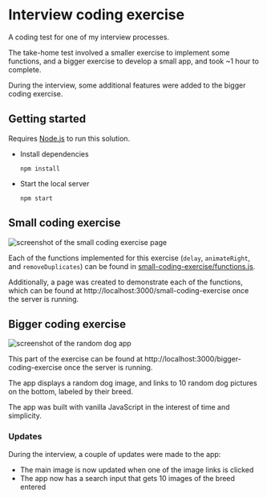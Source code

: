 # Interview coding exercise

A coding test for one of my interview processes.

The take-home test involved a smaller exercise to implement some functions, and a bigger exercise to develop a small app, and took ~1 hour to complete.

During the interview, some additional features were added to the bigger coding exercise.

## Getting started

Requires [Node.js](https://nodejs.org/) to run this solution.

- Install dependencies
  ```
  npm install
  ```
- Start the local server
  ```
  npm start
  ```

## Small coding exercise

![screenshot of the small coding exercise page](https://github.com/punit-shah/turnitin-coding-test/assets/6018387/2c693479-77e4-4076-b325-6760dba9def0)

Each of the functions implemented for this exercise (`delay`, `animateRight`, and `removeDuplicates`) can be found in [small-coding-exercise/functions.js](https://github.com/punit-shah/turnitin-coding-test/blob/main/src/small-coding-exercise/functions.js).

Additionally, a page was created to demonstrate each of the functions, which can be found at http://localhost:3000/small-coding-exercise once the server is running.

## Bigger coding exercise

![screenshot of the random dog app](https://github.com/punit-shah/turnitin-coding-test/assets/6018387/61fcca5d-08bf-4501-8c13-47d047862b07)

This part of the exercise can be found at http://localhost:3000/bigger-coding-exercise once the server is running.

The app displays a random dog image, and links to 10 random dog pictures on the bottom, labeled by their breed.

The app was built with vanilla JavaScript in the interest of time and simplicity.

### Updates

During the interview, a couple of updates were made to the app:

- The main image is now updated when one of the image links is clicked
- The app now has a search input that gets 10 images of the breed entered
